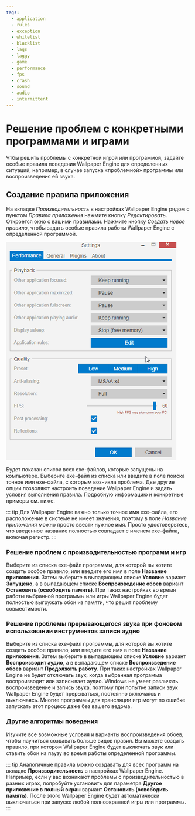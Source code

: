 ```yaml
---
tags:
  - application
  - rules
  - exception
  - whitelist
  - blacklist
  - lags
  - laggy
  - game
  - performance
  - fps
  - crash
  - sound
  - audio
  - intermittent
---
```


# Решение проблем с конкретными программами и играми

Чтбы решить проблемы с конкретной игрой или программой, задайте особые правила поведения Wallpaper Engine для определенных ситуаций, например, в случае запуска «проблемной» программы или воспроизведения ей звука.

## Создание правила приложения

На вкладке *Производительность* в настройках Wallpaper Engine рядом с пунктом *Правила приложения* нажмите кнопку *Редактировать*. Откроется окно с вашими правилами. Нажмите кнопку *Создать новое правило*, чтобы задать особые правила работы Wallpaper Engine с определенной программой.

![Окно правил](./applicationrule.gif)

Будет показан список всех exe-файлов, которые запущены на компьютере. Выберите exe-файл из списка или введите в поле поиска точное имя exe-файла, с которым возникла проблема. Две другие опции позволяют настроить поведение Wallpaper Engine и задать условия выполнения правила. Подробную информацию и конкретные примеры см. ниже.

::: tip
Для Wallpaper Engine важно только точное имя exe-файла, его расположение в системе не имеет значения, поэтому в поле *Название приложения* можно просто ввести нужное имя. Просто удостоверьтесь, что введенное название полностью совпадает с именем exe-файла, включая регистр.
:::

### Решение проблем с производительностью программ и игр

Выберите из списка exe-файл программы, для которой вы хотите создать особое правило, или введите его имя в поле **Название приложения**. Затем выберите в выпадающем списке **Условие** вариант **Запущено**, а в выпадающем списке **Воспроизведение обоев** вариант **Остановить (освободить память)**. При таких настройках во время работы выбранной программы или игры Wallpaper Engine будет полностью выгружать обои из памяти, что решит проблему совместимости.

### Решение проблемы прерывающегося звука при фоновом использовании инструментов записи аудио

Выберите из списка exe-файл программы, для которой вы хотите создать особое правило, или введите его имя в поле **Название приложения**. Затем выберите в выпадающем списке **Условие** вариант **Воспроизводит аудио**, а в выпадающем списке **Воспроизведение обоев** вариант **Продолжать работу**. При таких настройках Wallpaper Engine не будет отключать звук, когда выбранная программа воспроизводит или записывает аудио. Windows не умеет различать воспроизведение и запись звука, поэтому при попытке записи звук Wallpaper Engine будет прерываться, постоянно включаясь и выключаясь. Многие программы для трансляции игр могут по ошибке запускать этот процесс даже без вашего ведома.

### Другие алгоритмы поведения

Изучите все возможные условия и варианты воспроизведения обоев, чтобы научиться создавать больше видов правил. Вы можете создать правило, при котором Wallpaper Engine будет выключать звук или ставить обои на паузу во время работы определенной программы.

::: tip
Аналогичные правила можно создавать для всех программ на вкладке **Производительность** в настройках Wallpaper Engine. Например, если у вас возникают проблемы с производительностью в разных играх, попробуйте установить для параметра **Другое приложение в полный экран** вариант **Остановить (освободить память)**. После этого Wallpaper Engine будет автоматически выключаться при запуске любой полноэкранной игры или программы.
:::
